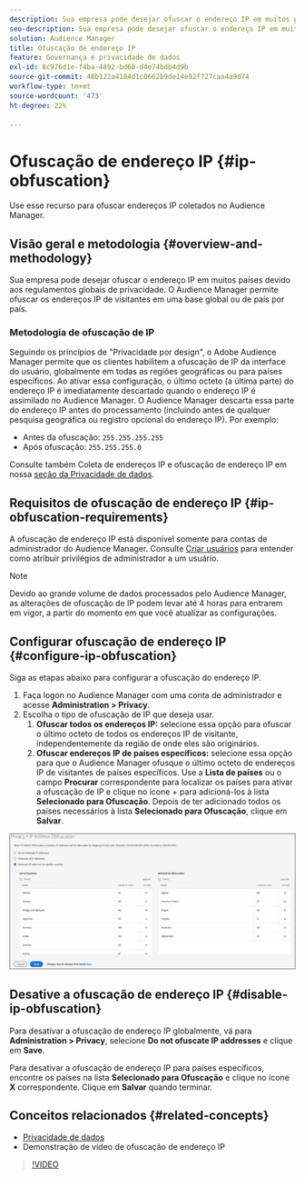 ```yaml
---
description: Sua empresa pode desejar ofuscar o endereço IP em muitos países devido aos regulamentos globais de privacidade. O Audience Manager permite ofuscar os endereços IP de visitantes em uma base global ou de país por país.
seo-description: Sua empresa pode desejar ofuscar o endereço IP em muitos países devido aos regulamentos globais de privacidade. O Audience Manager permite ofuscar os endereços IP de visitantes em uma base global ou de país por país.
solution: Audience Manager
title: Ofuscação de endereço IP
feature: Governança e privacidade de dados
exl-id: 8c976d1e-f4ba-4892-bd68-d4e74bdb4d9b
source-git-commit: 48b122a4184d1c0662b9de14e92f727caa4a9d74
workflow-type: tm+mt
source-wordcount: '473'
ht-degree: 22%

---
```


# Ofuscação de endereço IP {#ip-obfuscation}

Use esse recurso para ofuscar endereços IP coletados no Audience Manager.

## Visão geral e metodologia {#overview-and-methodology}

Sua empresa pode desejar ofuscar o endereço IP em muitos países devido aos regulamentos globais de privacidade. O Audience Manager permite ofuscar os endereços IP de visitantes em uma base global ou de país por país.

### Metodologia de ofuscação de IP

Seguindo os princípios de &quot;Privacidade por design&quot;, o Adobe Audience Manager permite que os clientes habilitem a ofuscação de IP da interface do usuário, globalmente em todas as regiões geográficas ou para países específicos. Ao ativar essa configuração, o último octeto (a última parte) do endereço IP é imediatamente descartado quando o endereço IP é assimilado no Audience Manager. O Audience Manager descarta essa parte do endereço IP antes do processamento (incluindo antes de qualquer pesquisa geográfica ou registro opcional do endereço IP). Por exemplo:

* Antes da ofuscação: `255.255.255.255`
* Após ofuscação: `255.255.255.0`

Consulte também Coleta de endereços IP e ofuscação de endereço IP em nossa [seção da Privacidade de dados](/help/using/overview/data-security-and-privacy/data-privacy.md).

## Requisitos de ofuscação de endereço IP {#ip-obfuscation-requirements}

A ofuscação de endereço IP está disponível somente para contas de administrador do Audience Manager. Consulte [Criar usuários](/help/using/features/administration/administration-overview.md#create-users) para entender como atribuir privilégios de administrador a um usuário.

>[!NOTE]
>
> Devido ao grande volume de dados processados pelo Audience Manager, as alterações de ofuscação de IP podem levar até 4 horas para entrarem em vigor, a partir do momento em que você atualizar as configurações.

## Configurar ofuscação de endereço IP {#configure-ip-obfuscation}

Siga as etapas abaixo para configurar a ofuscação do endereço IP.

1. Faça logon no Audience Manager com uma conta de administrador e acesse **Administration > Privacy**.
2. Escolha o tipo de ofuscação de IP que deseja usar.
   1. **Ofuscar todos os endereços IP:** selecione essa opção para ofuscar o último octeto de todos os endereços IP de visitante, independentemente da região de onde eles são originários.
   2. **Ofuscar endereços IP de países específicos:** selecione essa opção para que o Audience Manager ofusque o último octeto de endereços IP de visitantes de países específicos. Use a **Lista de países** ou o campo **Procurar** correspondente para localizar os países para ativar a ofuscação de IP e clique no ícone + para adicioná-los à lista **Selecionado para Ofuscação**. Depois de ter adicionado todos os países necessários à lista **Selecionado para Ofuscação**, clique em **Salvar**.

![](assets/ip-obfuscation.png)

## Desative a ofuscação de endereço IP {#disable-ip-obfuscation}

Para desativar a ofuscação de endereço IP globalmente, vá para **Administration > Privacy**, selecione **Do not ofuscate IP addresses** e clique em **Save**.

Para desativar a ofuscação de endereço IP para países específicos, encontre os países na lista **Selecionado para Ofuscação** e clique no ícone **X** correspondente. Clique em **Salvar** quando terminar.

## Conceitos relacionados {#related-concepts}

* [Privacidade de dados](/help/using/overview/data-security-and-privacy/data-privacy.md)
* Demonstração de vídeo de ofuscação de endereço IP
>[!VIDEO](https://video.tv.adobe.com/v/27218/)
